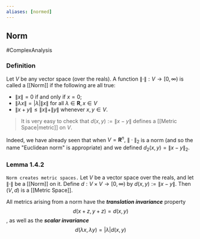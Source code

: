 ```yaml
---
aliases: [normed]
---
```

## Norm
#ComplexAnalysis  

### Definition
Let $V$ be any vector space (over the reals). A function $\|\cdot\|: V \rightarrow[0, \infty)$ is called a [[Norm]] if the following are all true:
- $\|x\|=0$ if and only if $x=0$;
- $\|\lambda x\|=|\lambda|\|x\|$ for all $\lambda \in \mathbf{R}, x \in V$
- $\|x+y\| \leqslant\|x\|+\|y\|$ whenever $x, y \in V$.

>It is very easy to check that $d(x, y):=\|x-y\|$ defines a [[Metric Space|metric]] on $V$.

Indeed, we have already seen that when $V=\mathbf{R}^{n},$ $\|\cdot\|_{2}$ is a norm (and so the name "Euclidean norm" is appropriate) and we defined $d_{2}(x, y)=\|x-y\|_{2}$.

### Lemma 1.4.2
`Norm creates metric spaces.`
Let $V$ be a vector space over the reals, and let $\|\cdot\|$ be a [[Norm]] on it. Define $d: V \times V \rightarrow[0, \infty)$ by $d(x, y):=\|x-y\| .$ Then $(V, d)$ is a [[Metric Space]].

>
All metrics arising from a norm have the ***translation invariance*** property $$d(x + z, y + z) = d(x, y)$$, as well as the ***scalar invariance*** $$d(\lambda x, \lambda y) = | \lambda | d(x, y)$$